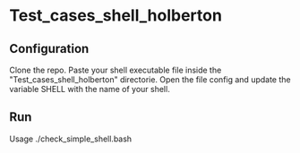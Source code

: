 # Test_cases_shell_holberton

## Configuration

Clone the repo.
Paste your shell executable file inside the "Test_cases_shell_holberton" directorie.
Open the file config and update the variable SHELL with the name of your shell.

## Run

Usage ./check_simple_shell.bash
